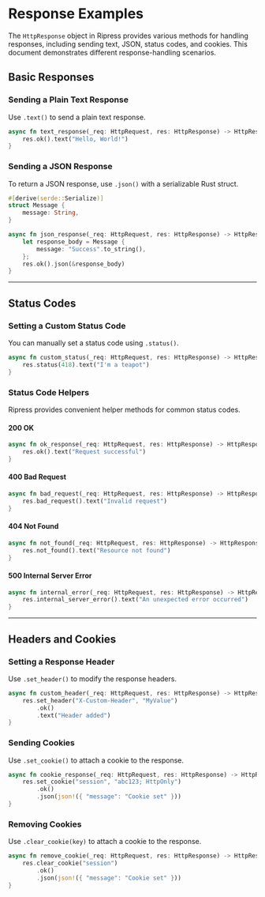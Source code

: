 # Response Examples

The `HttpResponse` object in Ripress provides various methods for handling responses, including sending text, JSON, status codes, and cookies. This document demonstrates different response-handling scenarios.

## Basic Responses

### Sending a Plain Text Response

Use `.text()` to send a plain text response.

```rust
async fn text_response(_req: HttpRequest, res: HttpResponse) -> HttpResponse {
    res.ok().text("Hello, World!")
}
```

### Sending a JSON Response

To return a JSON response, use `.json()` with a serializable Rust struct.

```rust
#[derive(serde::Serialize)]
struct Message {
    message: String,
}

async fn json_response(_req: HttpRequest, res: HttpResponse) -> HttpResponse {
    let response_body = Message {
        message: "Success".to_string(),
    };
    res.ok().json(&response_body)
}
```

---

## Status Codes

### Setting a Custom Status Code

You can manually set a status code using `.status()`.

```rust
async fn custom_status(_req: HttpRequest, res: HttpResponse) -> HttpResponse {
    res.status(418).text("I'm a teapot")
}
```

### Status Code Helpers

Ripress provides convenient helper methods for common status codes.

#### **200 OK**

```rust
async fn ok_response(_req: HttpRequest, res: HttpResponse) -> HttpResponse {
    res.ok().text("Request successful")
}
```

#### **400 Bad Request**

```rust
async fn bad_request(_req: HttpRequest, res: HttpResponse) -> HttpResponse {
    res.bad_request().text("Invalid request")
}
```

#### **404 Not Found**

```rust
async fn not_found(_req: HttpRequest, res: HttpResponse) -> HttpResponse {
    res.not_found().text("Resource not found")
}
```

#### **500 Internal Server Error**

```rust
async fn internal_error(_req: HttpRequest, res: HttpResponse) -> HttpResponse {
    res.internal_server_error().text("An unexpected error occurred")
}
```

---

## Headers and Cookies

### Setting a Response Header

Use `.set_header()` to modify the response headers.

```rust
async fn custom_header(_req: HttpRequest, res: HttpResponse) -> HttpResponse {
    res.set_header("X-Custom-Header", "MyValue")
        .ok()
        .text("Header added")
}
```

### Sending Cookies

Use `.set_cookie()` to attach a cookie to the response.

```rust
async fn cookie_response(_req: HttpRequest, res: HttpResponse) -> HttpResponse {
    res.set_cookie("session", "abc123; HttpOnly")
        .ok()
        .json(json!({ "message": "Cookie set" }))
}
```

### Removing Cookies

Use `.clear_cookie(key)` to attach a cookie to the response.

```rust
async fn remove_cookie(_req: HttpRequest, res: HttpResponse) -> HttpResponse {
    res.clear_cookie("session")
        .ok()
        .json(json!({ "message": "Cookie set" }))
}
```
